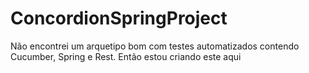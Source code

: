 # ConcordionSpringProject

Não encontrei um arquetipo bom com testes automatizados contendo Cucumber, Spring e Rest. Então estou criando este aqui
